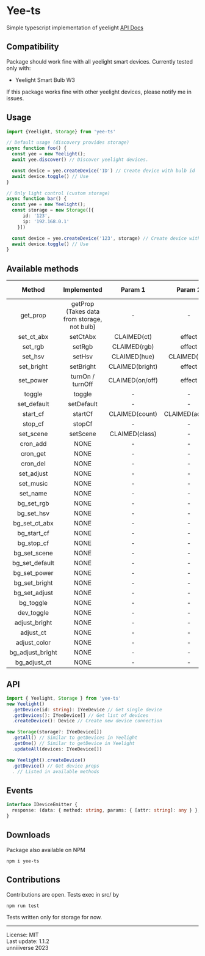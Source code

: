 # Yee-ts
Simple typescript implementation of yeelight [API Docs](https://www.yeelight.com/download/Yeelight_Inter-Operation_Spec.pdf)

## Compatibility
Package should work fine with all yeelight smart devices. Currently tested only with:
+ Yeelight Smart Bulb W3

If this package works fine with other yeelight devices, please notify me in issues.

## Usage
```ts
import {Yeelight, Storage} from 'yee-ts'

// Default usage (discovery provides storage)
async function foo() {
  const yee = new Yeelight();
  await yee.discover() // Discover yeelight devices.

  const device = yee.createDevice('ID') // Create device with bulb id
  await device.toggle() // Use
}

// Only light control (custom storage)
async function bar() {
  const yee = new Yeelight();
  const storage = new Storage([{
      id: '123',
      ip: '192.168.0.1'
    }])

  const device = yee.createDevice('123', storage) // Create device with bulb id
  await device.toggle() // Use
}
```

## Available methods
| Method | Implemented | Param 1 | Param 2 | Param 3 | Param 4 |
| :---: | :---: | :---: | :---: | :---: | :---: |
| get_prop | getProp (Takes data from storage, not bulb) | - | - | - | - |
| set_ct_abx | setCtAbx | CLAIMED(ct) | effect | duration | - |
| set_rgb | setRgb | CLAIMED(rgb) | effect | duration | - |
| set_hsv | setHsv | CLAIMED(hue) | CLAIMED(sat) | effect | duration |
| set_bright | setBright | CLAIMED(bright) | effect | duration | - |
| set_power | turnOn / turnOff | CLAIMED(on/off) | effect | duration | mode |
| toggle | toggle | - | - | - | - |
| set_default | setDefault | - | - | - | - |
| start_cf | startCf | CLAIMED(count) | CLAIMED(action) | CLAIMED(flow) | - |
| stop_cf | stopCf | - | - | - | - |
| set_scene | setScene | CLAIMED(class) | - | - | - |
| cron_add | NONE | - | - | - | - |
| cron_get | NONE | - | - | - | - |
| cron_del | NONE | - | - | - | - |
| set_adjust | NONE | - | - | - | - |
| set_music | NONE | - | - | - | - |
| set_name | NONE | - | - | - | - |
| bg_set_rgb | NONE | - | - | - | - |
| bg_set_hsv | NONE | - | - | - | - |
| bg_set_ct_abx | NONE | - | - | - | - |
| bg_start_cf | NONE | - | - | - | - |
| bg_stop_cf | NONE | - | - | - | - |
| bg_set_scene | NONE | - | - | - | - |
| bg_set_default | NONE | - | - | - | - |
| bg_set_power | NONE | - | - | - | - |
| bg_set_bright | NONE | - | - | - | - |
| bg_set_adjust | NONE | - | - | - | - |
| bg_toggle | NONE | - | - | - | - |
| dev_toggle | NONE | - | - | - | - |
| adjust_bright | NONE | - | - | - | - |
| adjust_ct | NONE | - | - | - | - |
| adjust_color | NONE | - | - | - | - |
| bg_adjust_bright | NONE | - | - | - | - |
| bg_adjust_ct | NONE | - | - | - | - |

## API
```ts
import { Yeelight, Storage } from 'yee-ts'
new Yeelight()
  .getDevice(id: string): IYeeDevice // Get single device
  .getDevices(): IYeeDevice[] // Get list of devices
  .createDevice(): Device // Create new device connection

new Storage(storage?: IYeeDevice[])
  .getAll() // Similar to getDevices in Yeelight
  .getOne() // Similar to getDevice in Yeelight
  .updateAll(devices: IYeeDevice[])

new Yeelight().createDevice()
  .getDevice() // Get device props
  . // Listed in available methods
```

## Events
```ts
interface IDeviceEmitter {
  response: (data: { method: string, params: { [attr: string]: any } }, device: IYeeDevice) => void
}
```

## Downloads
Package also available on NPM
```
npm i yee-ts
```

## Contributions
Contributions are open. Tests exec in src/ by 
```
npm run test
```
Tests written only for storage for now. 

<hr>

License: MIT <br>
Last update: 1.1.2 <br>
unniiiverse 2023 